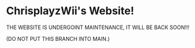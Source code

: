 # ChrisplayzWii's Website!
THE WEBSITE IS UNDERGOINT MAINTENANCE, IT WILL BE BACK SOON!!!

(DO NOT PUT THIS BRANCH INTO MAIN.)
